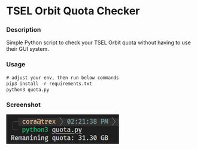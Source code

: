 # TSEL Orbit Quota Checker

### Description
Simple Python script to check your TSEL Orbit quota without having to use their GUI system.

### Usage
```
# adjust your env, then run below commands
pip3 install -r requirements.txt
python3 quota.py
```

### Screenshot

![Screenshot](./ss.png)